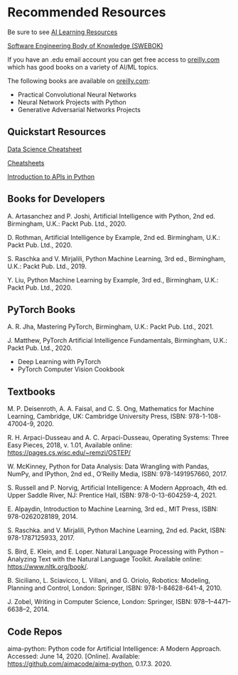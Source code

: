 # Recommended Resources

Be sure to see [AI Learning Resources](https://aicoder.medium.com/ai-learning-resources-b49da21fd3b8)

[Software Engineering Body of Knowledge (SWEBOK)](https://www.computer.org/education/bodies-of-knowledge/software-engineering/v3)

If you have an .edu email account you can get free access to [oreilly.com](https://www.oreilly.com/) which has  good books on a variety of AI/ML topics.

The following books are available on  [oreilly.com](https://www.oreilly.com/):

- Practical Convolutional Neural Networks
- Neural Network Projects with Python
- Generative Adversarial Networks Projects


## Quickstart Resources

[Data Science Cheatsheet](https://github.com/aaronwangy/Data-Science-Cheatsheet)

[Cheatsheets](https://github.com/Neklaustares-tPtwP/Resources/tree/main/Cheat%20Sheets)

[Introduction to APIs in Python](https://towardsdatascience.com/quick-fire-guide-to-apis-in-python-891dd98c8877?source=rss----7f60cf5620c9---4)


## Books for Developers

A. Artasanchez and P. Joshi, Artificial Intelligence with Python, 2nd ed. Birmingham, U.K.: Packt Pub. Ltd., 2020.

D. Rothman, Artificial Intelligence by Example, 2nd ed. Birmingham, U.K.: Packt Pub. Ltd., 2020.

S. Raschka and V. Mirjalili, Python Machine Learning, 3rd ed., Birmingham, U.K.: Packt Pub. Ltd., 2019.

Y. Liu, Python Machine Learning by Example, 3rd ed., Birmingham, U.K.: Packt Pub. Ltd., 2020.


## PyTorch Books

A. R. Jha, Mastering PyTorch, Birmingham, U.K.: Packt Pub. Ltd., 2021.

J. Matthew, PyTorch Artificial Intelligence Fundamentals, Birmingham, U.K.: Packt Pub. Ltd., 2020.

- Deep Learning with PyTorch
- PyTorch Computer Vision Cookbook


## Textbooks

M. P. Deisenroth, A. A. Faisal, and C. S. Ong, Mathematics for Machine Learning, Cambridge, UK: Cambridge University Press, ISBN: 978-1-108-47004-9, 2020.

R. H. Arpaci-Dusseau and A. C. Arpaci-Dusseau, Operating Systems: Three Easy Pieces, 2018, v. 1.01, Available online: https://pages.cs.wisc.edu/~remzi/OSTEP/


W. McKinney, Python for Data Analysis: Data Wrangling with Pandas, NumPy, and IPython, 2nd ed., O’Reilly Media, ISBN: 978-1491957660, 2017.

S. Russell and P. Norvig, Artificial Intelligence: A Modern Approach, 4th ed. Upper Saddle River, NJ: Prentice Hall, ISBN: 978-0-13-604259-4, 2021.

E. Alpaydin, Introduction to Machine Learning, 3rd ed., MIT Press, ISBN: 978-0262028189, 2014.

S. Raschka. and V. Mirjalili, Python Machine Learning, 2nd ed. Packt, ISBN: 978-1787125933, 2017.

S. Bird, E. Klein, and E. Loper. Natural Language Processing with Python – Analyzing Text with the Natural Language Toolkit. Available online: https://www.nltk.org/book/.

B. Siciliano, L. Sciavicco, L. Villani, and G. Oriolo, Robotics: Modeling, Planning and Control, London: Springer, ISBN: 978-1-84628-641-4, 2010.

J. Zobel, Writing in Computer Science, London: Springer, ISBN: 978–1–4471–6638–2, 2014.


## Code Repos

aima-python: Python code for Artificial Intelligence: A Modern Approach. Accessed: June 14, 2020. [Online]. Available: https://github.com/aimacode/aima-python, 0.17.3. 2020.

